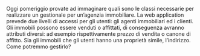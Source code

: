Oggi pomeriggio provate ad immaginare quali sono le classi necessarie per realizzare un gestionale per un’agenzia immobiliare.
La web application prevede due livelli di accessi per gli utenti: gli agenti immobiliari ed i clienti.
Gli immobili possono essere venduti o affittati, di conseguenza avranno attributi diversi: ad esempio rispettivamente prezzo di vendita o canone di affitto.
Sia gli immobili che gli utenti hanno una proprietà simile, l’indirizzo. Come potremmo gestirlo?